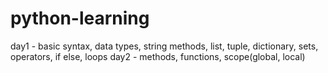 # python-learning

day1 - basic syntax, data types, string methods, list, tuple, dictionary, sets, operators, if else, loops
day2 - methods, functions, scope(global, local)
